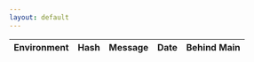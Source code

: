 ```yaml
---
layout: default
---
```


| Environment | Hash | Message | Date | Behind Main |
|-------------|------|---------|------|-------------|

